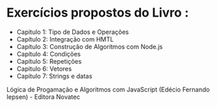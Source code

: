 # Exercícios propostos do Livro :

- Capitulo 1: Tipo de Dados e Operações
- Capítulo 2: Integração com HMTL
- Capítulo 3: Construção de Algoritmos com Node.js
- Capítulo 4: Condições
- Capítulo 5: Repetições
- Capitulo 6: Vetores
- Capitulo 7: Strings e datas

Lógica de Progamação e Algoritmos com JavaScript
(Edécio Fernando Iepsen) - Editora Novatec
